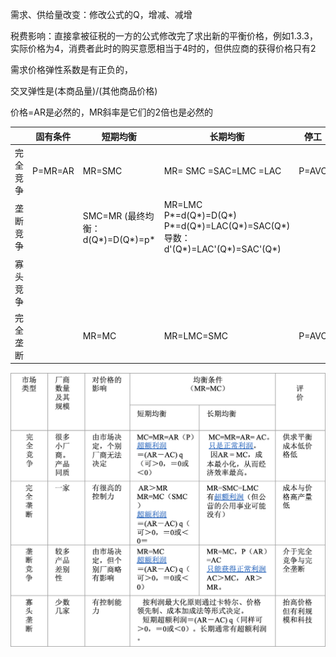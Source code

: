 需求、供给量改变：修改公式的Q，增减、减增

税费影响：直接拿被征税的一方的公式修改完了求出新的平衡价格，例如1.3.3，实际价格为4，消费者此时的购买意愿相当于4时的，但供应商的获得价格只有2

需求价格弹性系数是有正负的，

交叉弹性是(本商品量)/(其他商品价格)

价格=AR是必然的，MR斜率是它们的2倍也是必然的

|          | 固有条件 | 短期均衡                            | 长期均衡                                                     | 停工                                                   |
| -------- | -------- | ----------------------------------- | ------------------------------------------------------------ | ------------------------------------------------------------ |
| 完全竞争 | P=MR=AR | MR=SMC              | MR= SMC =SAC=LMC =LAC                                    | P=AVC                               |
| 垄断竞争 |          | SMC=MR (最终均衡：d(Q\*)=D(Q\*)=p\* | MR=LMC<br/>P\*=d(Q\*)=D(Q\*)<br/>P\*=d(Q\*)=LAC(Q\*)=SAC(Q\*)<br/>导数：d'(Q\*)=LAC'(Q\*)=SAC'(Q\*) |  |
| 寡头竞争 |          |                                     |                                                              |                                                              |
| 完全垄断 |   | MR=MC                             | MR=LMC=SMC                                                   | P=AVC                                              |

![](assets/image-20200604192516123.png)